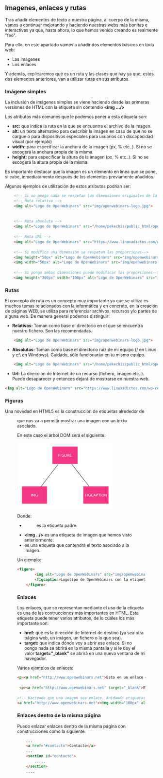 ## Imagenes, enlaces y rutas

Tras añadir elementos de texto a nuestra página, al cuerpo <body> de la misma, vamos a continuar mejorando y haciendo nuestras webs más bonitas e interactivas ya que, hasta ahora, lo que hemos venido creando es realmente "feo".

Para ello, en este apartado vamos a añadir dos elementos básicos en toda web:

- Las imágenes
- Los enlaces

Y además, explicaremos qué es un ruta y las clases que hay ya que, estos dos elementos anteriores, van a utilizar rutas en sus atributos.

### Imágene simples

La inclusión de imágenes simples se viene haciendo desde las primeras versiones de HTML con la etiqueta sin contendio **<img .../>**

Los atributos más comunes que le podemos poner a esta etiqueta son:

- **src:** que indica la ruta en la que se encuentra el archivo de la imagen.
- **alt:** un texto alternativo para describir la imagen en caso de que no se cargue o para dispositivos especiales para usuarios con discapacidad visual (por ejemplo)
- **width:** para especificar la anchura de la imagen (px, % etc..). Si no se escogerá la anchura propia de la misma.
- **height:** para especificar la altura de la imagen (px, % etc..). Si no se escogerá la altura propia de la misma.

Es importante destacar que la imagen es un elemento en línea que se pone, si cabe, inmediatamente después de los elementos previamente añadidos.

Algunos ejemplos de utilización de estos atributos podrían ser:

```html
    <!-- Si no pongo nada se respetan las dimensiones originales de la imagen-->
    <!-- Ruta relativa -->
    <img alt="Logo de OpenWebinars" src="img/openwebinars-logo.jpg">


    <!-- Ruta absoluta -->
    <img alt="Logo de OpenWebinars" src="/home/pekechis/public_html/openwebinars_iniciacion_html_css/Parte_III_Aniadiendo_contenido_Etiquetas_Basicas/examples/img/openwebinars-logo.jpg">

    <!-- Ruta URL -->
    <img alt="Logo de OpenWebinars" src="https://www.linuxadictos.com/wp-content/uploads/openwebinars-logo.jpg">

    <!-- Si modifico una dimensión se respetan las proporciones-->
    <img height="50px" alt="Logo de OpenWebinars" src="img/openwebinars-logo.jpg">
    <img width="50px" alt="Logo de OpenWebinars" src="img/openwebinars-logo.jpg">

    <!-- Si pongo ambas dimensiones puedo modificar las proporciones-->
    <img height="300px" width="100px" alt="Logo de OpenWebinars" src="img/openwebinars-logo.jpg">
```

### Rutas

El concepto de ruta es un concepto muy importante ya que se utiliza es muchos temas relacionados con la informática y en concreto, en la creación de páginas WEB, se utiliza para referenciar archivos, recursos y/o partes de alguna web. De manera general podemos distinguir:

- **Relativas:** Toman como base el directorio en el que se encuentra nuestro fichero. Son las recomendadas.

```html
    <img alt="Logo de OpenWebinars" src="img/openwebinars-logo.jpg">
```

- **Absolutas:** Toman como base el directorio raíz de mi equipo (/ en Linux y c:\\ en Windows). Cuidado, sólo funcionarán en tu mismo equipo.

```html
    <img alt="Logo de OpenWebinars" src="/home/pekechis/public_html/openwebinars_iniciacion_html_css/Parte_III_Aniadiendo_contenido_Etiquetas_Basicas/examples/img/openwebinars-logo.jpg">
```

- **Url:** La dirección de Internet de un recurso (fichero, imagen etc..). Puede desaparecer y entonces dejará de mostrarse en nuestra web.

```html
<img alt="Logo de OpenWebinars" src="https://www.linuxadictos.com/wp-content/uploads/openwebinars-logo.jpg">
```

### Figuras

Una novedad en HTML5 es la construcción de etiquetas alrededor de **<figure>** que nos va a permitir mostrar una imagen con un texto asociado.

En este caso el árbol DOM será el siguiente:

![Árbol DOM  para una figura](./img/figure_dom.png)

Donde:

- **<figure>** es la etiqueta padre.
- **<img ../>** es una etiqueta de imagen que hemos visto anteriormente.
- **<figcaption>** es una etiqueta que contendrá el texto asociado a la imagen.

Un ejemplo:

```html
<figure>
        <img alt="Logo de OpenWebinars" src="img/openwebinars-logo.jpg">
        <figcaption>Logotipo de OpenWebinars con la etiqueta figure</figcaption>
    </figure>
```

### Enlaces

Los enlaces, que se representan mediante el uso de la etiqueta **<a>** es una de las contrucciones más importantes en HTML. Esta etiqueta puede tener varios atributos, de lo cuáles los más importante son:

- **href:** que es la dirección de Internet de destino (ya sea otra página web, un imágen, un fichero o lo que sea).
- **target:** que indica dónde voy a abrir ese enlace. Si no pongo nada se abrirá en la misma pantalla y si le doy el valor **target="\_blank"** se abrirá en una nueva ventana de mi navegador.

Varios ejemplos de enlaces:

```html
<p><a href="http://www.openwebinars.net">Esto en un enlace en la propia página</a></p>

 <p><a href="http://www.openwebinars.net" target="_blank">Esto en un enlace en la propia página</a></p>

<!-- Haciendo que una imagen sea enlace. Anidando etiquetas -->
<a href="http://www.openwebinars.net"><img width="100px" alt="Logo de OpenWebinars" src="img/openwebinars-logo.jpg"></a>
```

### Enlaces dentro de la misma página

Puedo enlazar enlaces dentro de la misma página con construcciones como la siguiente:

```html
    ...
    <a href="#contacto">Contacto</a>
    ...
    <section id="contacto">
        .....
    </section>
    ....
```
